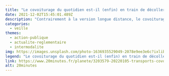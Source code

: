 ```yaml
---
title: "Le covoiturage du quotidien est-il (enfin) en train de décoller en France ?"
date: 2021-12-02T15:45:01.489Z
description: "Contrairement à la version longue distance, le covoiturage du quotidien, est encore en phase de développement en France. Pourtant depuis plusieurs mois, les lignes se multiplient avec le soutien financier, de plus en plus, des collectivités qui se mobilisent. Le signe que les temps changent ?"
categories: 
  - veille
themes: 
  - action-publique
  - actualite-reglementaire
  - intermodalite
img: https://images.unsplash.com/photo-1636935529049-2078e9ee3e6c?ixlib=rb-1.2.1&ixid=MnwxMjA3fDB8MHxzZWFyY2h8Mnx8Y2FycG9vbHxlbnwwfHwwfHw%3D&auto=format&fit=crop&w=400&q=60
legend: "Le covoiturage du quotidien est-il (enfin) en train de décoller en France ?"
link: https://www.20minutes.fr/planete/3203579-20220105-transports-covoiturage-quotidien-enfin-train-decoller-france
alt: 20minutes
---
```

